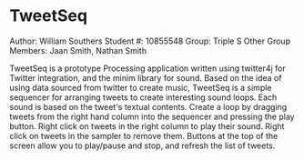 TweetSeq
============
Author: William Southers
Student #: 10855548
Group: Triple S
Other Group Members: Jaan Smith, Nathan Smith

TweetSeq is a prototype Processing application written using twitter4j for 
Twitter integration, and the minim library for sound.
Based on the idea of using data sourced from twitter to create music, TweetSeq
is a simple sequencer for arranging tweets to create interesting sound loops.
Each sound is based on the tweet's textual contents.
Create a loop by dragging tweets from the right hand column into the 
sequencer and pressing the play button.
Right click on tweets in the right column to play their sound. Right click on
tweets in the sampler to remove them.
Buttons at the top of the screen allow you to play/pause and stop, and refresh
the list of tweets.

